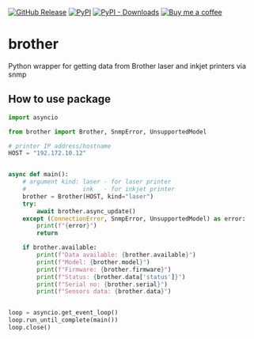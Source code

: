 [![GitHub Release][releases-shield]][releases]
[![PyPI][pypi-releases-shield]][pypi-releases]
[![PyPI - Downloads][pypi-downloads]][pypi-statistics]
[![Buy me a coffee][buy-me-a-coffee-shield]][buy-me-a-coffee]

# brother
Python wrapper for getting data from Brother laser and inkjet printers via snmp

## How to use package
```py
import asyncio

from brother import Brother, SnmpError, UnsupportedModel

# printer IP address/hostname
HOST = "192.172.10.12"


async def main():
    # argument kind: laser - for laser printer
    #                ink   - for inkjet printer
    brother = Brother(HOST, kind="laser")
    try:
        await brother.async_update()
    except (ConnectionError, SnmpError, UnsupportedModel) as error:
        print(f"{error}")
        return

    if brother.available:
        print(f"Data available: {brother.available}")
        print(f"Model: {brother.model}")
        print(f"Firmware: {brother.firmware}")
        print(f"Status: {brother.data['status']}")
        print(f"Serial no: {brother.serial}")
        print(f"Sensors data: {brother.data}")


loop = asyncio.get_event_loop()
loop.run_until_complete(main())
loop.close()
```
[releases]: https://github.com/bieniu/brother/releases
[releases-shield]: https://img.shields.io/github/release/bieniu/brother.svg?style=popout
[pypi-releases]: https://pypi.org/project/brother/
[pypi-statistics]: https://pypistats.org/packages/brother
[pypi-releases-shield]: https://img.shields.io/pypi/v/brother
[pypi-downloads]: https://img.shields.io/pypi/dm/brother
[buy-me-a-coffee-shield]: https://img.shields.io/static/v1.svg?label=%20&message=Buy%20me%20a%20coffee&color=6f4e37&logo=buy%20me%20a%20coffee&logoColor=white
[buy-me-a-coffee]: https://www.buymeacoffee.com/QnLdxeaqO

